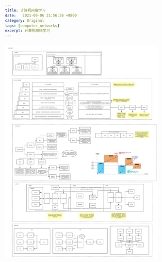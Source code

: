 ```yaml
---
title: 计算机网络学习
date:  	2021-09-06 21:56:36 +0800
category: Original
tags: [computer_networks]
excerpt: 计算机网络学习
---
```


### ![计算机网络学习](/assets/img/计算机网络学习.png)
